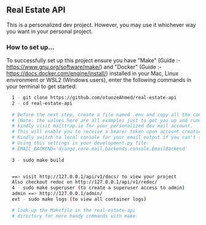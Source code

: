 
## Real Estate API

This is a personalized dev project. However, you may use it whichever way you want in your personal project.

### How to set up...

To successfully set up this project ensure you have "Make" (Guide :- https://www.gnu.org/software/make/) and "Docker" (Guide :- https://docs.docker.com/engine/install/) installed in your Mac, Linux environment or WSL2 (Windows users), enter the following commands in your terminal to get started:

```bash
  1 - git clone https://github.com/otuozeAhmed/real-estate-api
  2 - cd real-estate-api
  
  # Before the next step, create a file named .env and copy all the content of .env.example to it 
  # (Note: the values here are all examples just to get you up and running,
  # kindly visit mailtrap.io for your personalized dev mail account. 
  # This will enable you to receive a bearer token upon account creation.
  # Kindly switch to local console for your email output if you can't set up a maitrap email account)
  # Using this settings in your development.py file: 
  # EMAIL_BACKEND='django.core.mail.backends.console.EmailBackend'
  
  3 - sudo make build


  ==> visit http://127.0.0.1/api/v1/docs/ to view your project
  Also checkout redoc on http://127.0.0.1/api/v1/redoc/
  4 - sudo make superuser (to create a superuser access to admin)
  admin ==> http://127.0.0.1/admin/
  ext - sudo make logs (to view all container logs)

  # look-up the Makefile in the real-estate-api
  # directory for more handy commands with make
```
